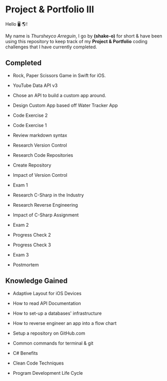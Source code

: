 # Project & Portfolio III


Hello 🖥 🌎! 

My name is _Thursheyco Arreguin_, I go by **(shake-o)** for short & have been using this repository to keep track of my **Project & Portfolio** coding challenges that I have currently completed.


## Completed
- Rock, Paper Scissors Game in Swift for iOS.

- YouTube Data API v3

- Chose an API to build a custom app around.

- Design Custom App based off Water Tracker App

- Code Exercise 2

- Code Exercise 1

- Review markdown syntax

- Research Version Control

- Research Code Repositories

- Create Repository

- Impact of Version Control

- Exam 1

- Research C-Sharp in the Industry

- Research Reverse Engineering

- Impact of C-Sharp Assignment

- Exam 2

- Progress Check 2

- Progress Check 3

- Exam 3

- Postmortem




## Knowledge Gained
- Adaptive Layout for iOS Devices

- How to read API Documentation

- How to set-up a databases' infrastructure

- How to reverse engineer an app into a flow chart

- Setup a repository on GitHub.com

- Common commands for terminal & git

- C# Benefits

- Clean Code Techniques

- Program Development Life Cycle
